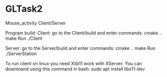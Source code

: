 # GLTask2
Mouse_activity Client/Server

Program build:
Client:
go to the Client/build and enter commands:
cmake ..
make
Run ./Client

Server:
go to the Server/build and enter commands:
cmake ..
make
Run ./ServerStation

To run client on linux you need Xlib11 work with XServer: 
You can downloand using this command in bash: sudo apt install libx11-dev 
